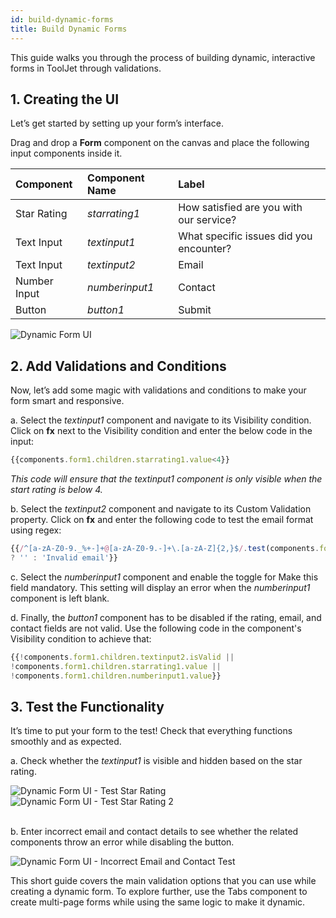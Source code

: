 ```yaml
---
id: build-dynamic-forms
title: Build Dynamic Forms
---
```


This guide walks you through the process of building dynamic, interactive forms in ToolJet through validations.   

<div>

## 1. Creating the UI
Let’s get started by setting up your form’s interface.

Drag and drop a **Form** component on the canvas and place the following input components inside it. 

| Component         | Component Name | Label                                              |
|:--------------------------------|:---------------|:-----------------------------------------------------------------|
| Star Rating       | *starrating1*  | How satisfied are you with our service?           |
| Text Input        | *textinput1*   | What specific issues did you encounter?           |
| Text Input        | *textinput2*   | Email                                              |
| Number Input      | *numberinput1* | Contact                                            |
| Button            | *button1*      | Submit                                             |

<div>
    <img src="/img/how-to/build-dynamic-forms/dynamic-form-UI.png" alt="Dynamic Form UI" />
</div>

</div>

<div>

## 2. Add Validations and Conditions
Now, let’s add some magic with validations and conditions to make your form smart and responsive. 

a. Select the *textinput1* component and navigate to its Visibility condition. Click on **fx** next to the Visibility condition and enter the below code in the input:

```javascript
{{components.form1.children.starrating1.value<4}}
```
*This code will ensure that the *textinput1* component is only visible when the start rating is below 4.*

b. Select the *textinput2* component and navigate to its Custom Validation property. Click on **fx** and enter the following code to test the email format using regex:
```javascript
{{/^[a-zA-Z0-9._%+-]+@[a-zA-Z0-9.-]+\.[a-zA-Z]{2,}$/.test(components.form1.children.textinput2.value) 
? '' : 'Invalid email'}}
```

c. Select the *numberinput1* component and enable the toggle for Make this field mandatory. This setting will display an error when the *numberinput1* component is left blank.

d. Finally, the *button1* component has to be disabled if the rating, email, and contact fields are not valid. Use the following code in the component's Visibility condition to achieve that:

```javascript
{{!components.form1.children.textinput2.isValid || 
!components.form1.children.starrating1.value || 
!components.form1.children.numberinput1.value}}
```
</div>

<div>

## 3. Test the Functionality

It’s time to put your form to the test! Check that everything functions smoothly and as expected.

a. Check whether the *textinput1* is visible and hidden based on the star rating.

<div>
    <img src="/img/how-to/build-dynamic-forms/start-rating-condition-test.png" style={{paddingBottom:"25px"}} alt="Dynamic Form UI - Test Star Rating" />
</div>

<div>
    <img src="/img/how-to/build-dynamic-forms/start-rating-condition-test-2.png" style={{paddingBottom:"25px"}} alt="Dynamic Form UI - Test Star Rating 2" />
</div>

<br/>

b. Enter incorrect email and contact details to see whether the related components throw an error while disabling the button.

<div>
    <img src="/img/how-to/build-dynamic-forms/incorrect-email-and-contact-test.png" alt="Dynamic Form UI - Incorrect Email and Contact Test" />
</div>

</div>

This short guide covers the main validation options that you can use while creating a dynamic form. To explore further, use the Tabs component to create multi-page forms while using the same logic to make it dynamic. 



